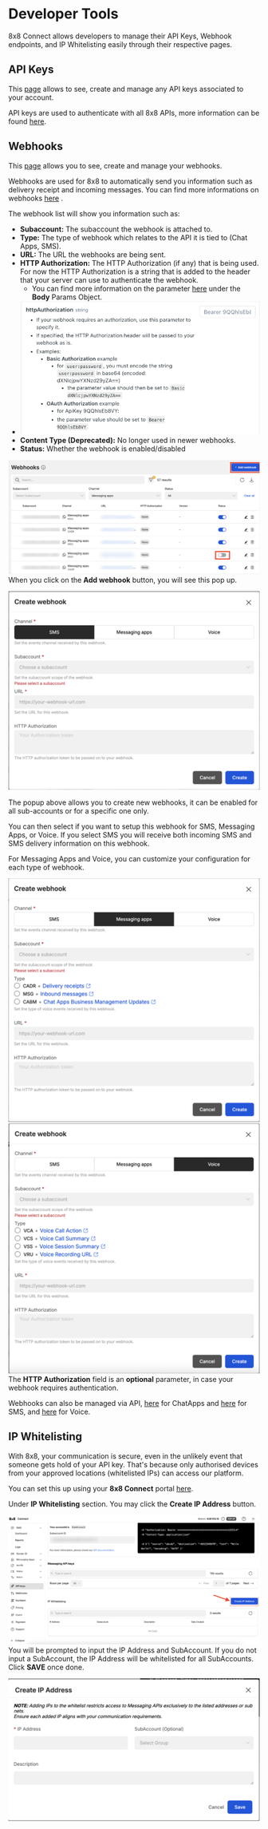 # Developer Tools

8x8 Connect allows developers to manage their API Keys, Webhook endpoints, and IP Whitelisting easily through their respective pages.

## API Keys

This [page](https://connect.8x8.com/messaging/api-keys) allows to see, create and manage any API keys associated to your account.  

API keys are used to authenticate with all 8x8 APIs, more information can be found [here](/connect/docs/authentication).

## Webhooks

This [page](https://connect.8x8.com/webhooks) allows you to see, create and manage your webhooks.

Webhooks are used for 8x8 to automatically send you information such as delivery receipt and incoming messages. You can find more informations on webhooks [here](/connect/reference/webhook-object-structure) .

The webhook list will show you information such as:

* **Subaccount:** The subaccount the webhook is attached to.
* **Type:** The type of webhook which relates to the API it is tied to (Chat Apps, SMS).
* **URL:** The URL the webhooks are being sent.
* **HTTP Authorization:** The HTTP Authorization (if any) that is being used. For now the HTTP Authorization is a string that is added to the header that your server can use to authenticate the webhook.
  * You can find more information on the parameter [here](/connect/reference/add-webhooks-2) under the **Body** Params Object.
* ![](../images/040e6b5-image.png)
* **Content Type (Deprecated):** No longer used in newer webhooks.
* **Status:** Whether the webhook is enabled/disabled

![](../images/0802bc480ff22ed58122232f5e40adacf3516f0df00af4d55fe024660840bee5-image.png)
When you click on the **Add webhook** button, you will see this pop up.

![](../images/387b93267655a4331902596fe3a1c8cd6130c015f46db87fb5946f659194290a-image.png)
  
The popup above allows you to create new webhooks, it can be enabled for all sub-accounts or for a specific one only.

You can then select if you want to setup this webhook for SMS, Messaging Apps, or Voice. If you select SMS you will receive both incoming SMS and SMS delivery information on this webhook.

For Messaging Apps and Voice, you can customize your configuration for each type of webhook.

![](../images/327f72555df4e12e56400e42f0b0db583adb9748a478f42247b322680128e67a-image.png)
![](../images/c138b61a28c32ba9e5bb300b2bc76c8823e424f6d262270ec9e7ef78deb41863-image.png)
The **HTTP Authorization** field is an **optional** parameter, in case your webhook requires authentication.

Webhooks can also be managed via API, [here](/connect/reference/get-webhooks-1) for ChatApps and [here](/connect/reference/get-webhooks-2) for SMS, and [here](/connect/reference/get-webhooks-information-1) for Voice.

## IP Whitelisting

With 8x8, your communication is secure, even in the unlikely event that someone gets hold of your API key. That's because only authorised devices from your approved locations (whitelisted IPs) can access our platform.

You can set this up using your  **8x8 Connect** portal [here](https://connect.8x8.com/messaging/api-keys).

Under **IP Whitelisting** section. You may click the **Create IP Address** button.

![](../images/360d113f60b072bb26844af5dc219319d95393fd2a5153cd7863cf49f73b203d-image.png)
You will be prompted to input the IP Address and SubAccount. If you do not input a SubAccount, the IP Address will be whitelisted for all SubAccounts. Click **SAVE** once done.

![](../images/8b365c0b471f91febeccd1d7edd8010d180982382345f55be5c11994e50cacb3-image.png)
